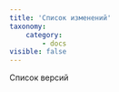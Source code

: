 ```yaml
---
title: 'Список изменений'
taxonomy:
    category:
        - docs
visible: false
---
```


Список версий
